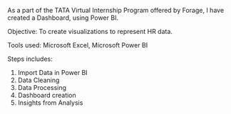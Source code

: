 As a part of the TATA Virtual Internship Program offered by Forage, I have created a Dashboard, using Power BI.

Objective: To create visualizations to represent HR data.

Tools used: 
Microsoft Excel, Microsoft Power BI

Steps includes:
1. Import Data in Power BI
2. Data Cleaning
3. Data Processing
4. Dashboard creation
5. Insights from Analysis
